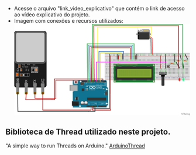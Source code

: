 - Acesse o arquivo "link_video_explicativo" que contém o link de acesso ao vídeo explicativo do projeto.
- Imagem com conexões e recursos utilizados:
![](/Sensor-biometrico-Sketch_bb.png)

## Biblioteca de Thread utilizado neste projeto.

"A simple way to run Threads on Arduino."
[ArduinoThread](https://github.com/ivanseidel/ArduinoThread)
